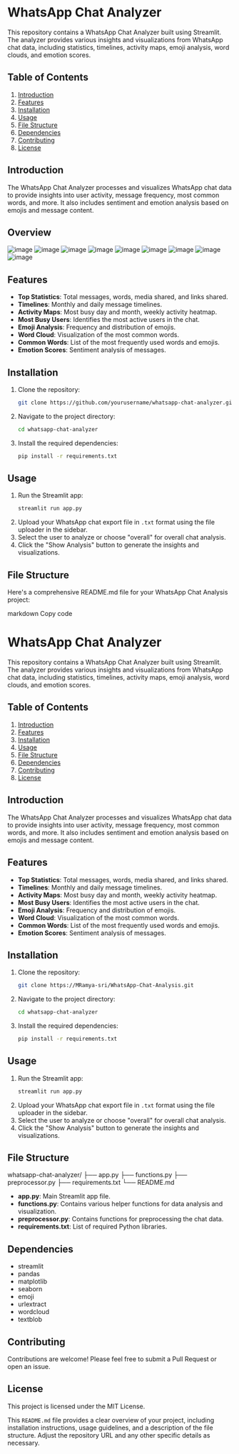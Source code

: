 # WhatsApp Chat Analyzer

This repository contains a WhatsApp Chat Analyzer built using Streamlit. The analyzer provides various insights and visualizations from WhatsApp chat data, including statistics, timelines, activity maps, emoji analysis, word clouds, and emotion scores.


## Table of Contents

1. [Introduction](#introduction)
2. [Features](#features)
3. [Installation](#installation)
4. [Usage](#usage)
5. [File Structure](#file-structure)
6. [Dependencies](#dependencies)
7. [Contributing](#contributing)
8. [License](#license)

## Introduction

The WhatsApp Chat Analyzer processes and visualizes WhatsApp chat data to provide insights into user activity, message frequency, most common words, and more. It also includes sentiment and emotion analysis based on emojis and message content.

## Overview

![image](https://github.com/user-attachments/assets/9338c459-1e41-4574-b09a-4c8bd532c4c2)
![image](https://github.com/user-attachments/assets/c0db02dc-8460-4743-aef9-fc6840bed232)
![image](https://github.com/user-attachments/assets/de49135f-207a-40f0-8f25-935ca883b986)
![image](https://github.com/user-attachments/assets/cecbedaa-0e0f-4403-8653-7261e1f04d21)
![image](https://github.com/user-attachments/assets/386f1c5b-043e-4f35-8cce-4425f12a9272)
![image](https://github.com/user-attachments/assets/f29f4f97-522c-44da-ac2a-fb6df5b642cc)
![image](https://github.com/user-attachments/assets/ca607052-7000-486d-81b8-d2a188d8ec04)
![image](https://github.com/user-attachments/assets/dd762c9a-1593-40ad-b2d0-ec43164dd359)
![image](https://github.com/user-attachments/assets/3d26abd3-1489-4f44-9973-b07dcfb1219f)

## Features

- **Top Statistics**: Total messages, words, media shared, and links shared.
- **Timelines**: Monthly and daily message timelines.
- **Activity Maps**: Most busy day and month, weekly activity heatmap.
- **Most Busy Users**: Identifies the most active users in the chat.
- **Emoji Analysis**: Frequency and distribution of emojis.
- **Word Cloud**: Visualization of the most common words.
- **Common Words**: List of the most frequently used words and emojis.
- **Emotion Scores**: Sentiment analysis of messages.

## Installation

1. Clone the repository:
    ```bash
    git clone https://github.com/yourusername/whatsapp-chat-analyzer.git
    ```
2. Navigate to the project directory:
    ```bash
    cd whatsapp-chat-analyzer
    ```
3. Install the required dependencies:
    ```bash
    pip install -r requirements.txt
    ```

## Usage

1. Run the Streamlit app:
    ```bash
    streamlit run app.py
    ```
2. Upload your WhatsApp chat export file in `.txt` format using the file uploader in the sidebar.
3. Select the user to analyze or choose "overall" for overall chat analysis.
4. Click the "Show Analysis" button to generate the insights and visualizations.

## File Structure

Here's a comprehensive README.md file for your WhatsApp Chat Analysis project:

markdown
Copy code
# WhatsApp Chat Analyzer

This repository contains a WhatsApp Chat Analyzer built using Streamlit. The analyzer provides various insights and visualizations from WhatsApp chat data, including statistics, timelines, activity maps, emoji analysis, word clouds, and emotion scores.

## Table of Contents

1. [Introduction](#introduction)
2. [Features](#features)
3. [Installation](#installation)
4. [Usage](#usage)
5. [File Structure](#file-structure)
6. [Dependencies](#dependencies)
7. [Contributing](#contributing)
8. [License](#license)

## Introduction

The WhatsApp Chat Analyzer processes and visualizes WhatsApp chat data to provide insights into user activity, message frequency, most common words, and more. It also includes sentiment and emotion analysis based on emojis and message content.

## Features

- **Top Statistics**: Total messages, words, media shared, and links shared.
- **Timelines**: Monthly and daily message timelines.
- **Activity Maps**: Most busy day and month, weekly activity heatmap.
- **Most Busy Users**: Identifies the most active users in the chat.
- **Emoji Analysis**: Frequency and distribution of emojis.
- **Word Cloud**: Visualization of the most common words.
- **Common Words**: List of the most frequently used words and emojis.
- **Emotion Scores**: Sentiment analysis of messages.

## Installation

1. Clone the repository:
    ```bash
    git clone https://MRamya-sri/WhatsApp-Chat-Analysis.git
    ```
2. Navigate to the project directory:
    ```bash
    cd whatsapp-chat-analyzer
    ```
3. Install the required dependencies:
    ```bash
    pip install -r requirements.txt
    ```

## Usage

1. Run the Streamlit app:
    ```bash
    streamlit run app.py
    ```
2. Upload your WhatsApp chat export file in `.txt` format using the file uploader in the sidebar.
3. Select the user to analyze or choose "overall" for overall chat analysis.
4. Click the "Show Analysis" button to generate the insights and visualizations.

## File Structure

whatsapp-chat-analyzer/
├── app.py
├── functions.py
├── preprocessor.py
├── requirements.txt
└── README.md


- **app.py**: Main Streamlit app file.
- **functions.py**: Contains various helper functions for data analysis and visualization.
- **preprocessor.py**: Contains functions for preprocessing the chat data.
- **requirements.txt**: List of required Python libraries.

## Dependencies

- streamlit
- pandas
- matplotlib
- seaborn
- emoji
- urlextract
- wordcloud
- textblob

## Contributing 
   Contributions are welcome! Please feel free to submit a Pull Request or open an issue.

## License
  This project is licensed under the MIT License.
   
  This `README.md` file provides a clear overview of your project, including installation instructions, usage 
  guidelines, and a description of the file structure. Adjust the repository URL and any other specific details as 
  necessary.

   

